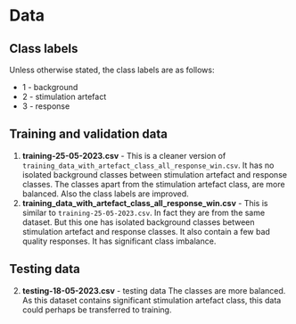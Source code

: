 # Data
## Class labels
Unless otherwise stated, the class labels are as follows:
- 1 - background
- 2 - stimulation artefact
- 3 - response
## Training and validation data
1. **training-25-05-2023.csv** - This is a cleaner version of `training_data_with_artefact_class_all_response_win.csv`. It has no isolated background classes between stimulation artefact and response classes. The classes apart from the stimulation artefact class, are more balanced. Also the class labels are improved. 
2. **training_data_with_artefact_class_all_response_win.csv** - This is similar to `training-25-05-2023.csv`. In fact they are from the same dataset. But this one has isolated background classes between stimulation artefact and response classes. It also contain a few bad quality responses. It has significant class imbalance.

## Testing data
2. **testing-18-05-2023.csv** - testing data
The classes are more balanced. As this dataset contains significant stimulation artefact class, this data could perhaps be transferred to training.